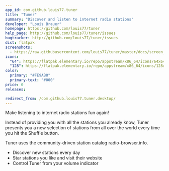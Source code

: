 ```yaml
---
app_id: com.github.louis77.tuner
title: "Tuner"
summary: "Discover and listen to internet radio stations"
developer: "Louis Brauer"
homepage: https://github.com/louis77/tuner
help_page: http://github.com/louis77/tuner/issues
bugtracker: http://github.com/louis77/tuner/issues
dist: flatpak
screenshots:
  - https://raw.githubusercontent.com/louis77/tuner/master/docs/screen_light_1.4.2.png
icons:
  "64": https://flatpak.elementary.io/repo/appstream/x86_64/icons/64x64/com.github.louis77.tuner.png
  "128": https://flatpak.elementary.io/repo/appstream/x86_64/icons/128x128/com.github.louis77.tuner.png
color:
  primary: "#FE9AB8"
  primary-text: "#000"
price: 0
releases:

redirect_from: /com.github.louis77.tuner.desktop/
---
```


<p>Make listening to internet radio stations fun again!</p>
<p>Instead of providing you with all the stations you already know, Tuner presents you a new selection of stations from all over the world every time you hit the Shuffle button.</p>
<p>Tuner uses the community-driven station catalog radio-browser.info.</p>
<ul>
<li>Discover new stations every day</li>
<li>Star stations you like and visit their website</li>
<li>Control Tuner from your volume indicator</li>
</ul>